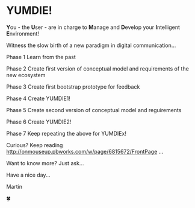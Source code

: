 # YUMDIE!

**Y**ou - the **U**ser - are in charge to **M**anage and **D**evelop your **I**ntelligent **E**nvironment!

Witness the slow birth of a new paradigm in digital communication... 

Phase 1 Learn from the past 

Phase 2 Create first version of conceptual model and requirements of the new ecosystem

Phase 3 Create first bootstrap prototype for feedback

Phase 4 Create YUMDIE1!

Phase 5 Create second version of conceptual model and reguirements

Phase 6 Create YUMDIE2!

Phase 7 Keep repeating the above for YUMDIEx!


Curious? Keep reading http://onmouseup.pbworks.com/w/page/6815672/FrontPage ... 

Want to know more? Just ask...


Have a nice day...

Martin

🍀​
